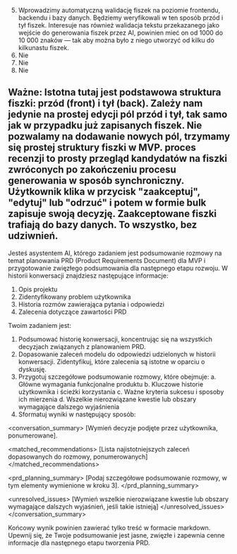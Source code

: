 5. Wprowadzimy automatyczną walidację fiszek na poziomie frontendu, backendu i bazy danych. Będziemy weryfikowali w ten sposób przód i tył fiszek. Interesuje nas również walidacja tekstu przekazanego jako wejście do generowania fiszek przez AI, powinien mieć on od 1000 do 10 000 znaków — tak aby można było z niego utworzyć od kilku do kilkunastu fiszek.
6. Nie
7. Nie
8. Nie

Ważne:
Istotna tutaj jest podstawowa struktura fiszki: przód (front) i tył (back).
Zależy nam jedynie na prostej edycji pól przód i tył, tak samo jak w przypadku już zapisanych fiszek. Nie pozwalamy na dodawanie nowych pól, trzymamy się prostej struktury fiszki w MVP.
proces recenzji to prosty przegląd kandydatów na fiszki zwróconych po zakończeniu procesu generowania w sposób synchroniczny. Użytkownik klika w przycisk "zaakceptuj", "edytuj" lub "odrzuć" i potem w formie bulk zapisuje swoją decyzję. Zaakceptowane fiszki trafiają do bazy danych. To wszystko, bez udziwnień.
---

Jesteś asystentem AI, którego zadaniem jest podsumowanie rozmowy na temat planowania PRD (Product Requirements Document) dla MVP i przygotowanie zwięzłego podsumowania dla następnego etapu rozwoju. W historii konwersacji znajdziesz następujące informacje:
1. Opis projektu
2. Zidentyfikowany problem użytkownika
3. Historia rozmów zawierająca pytania i odpowiedzi
4. Zalecenia dotyczące zawartości PRD

Twoim zadaniem jest:
1. Podsumować historię konwersacji, koncentrując się na wszystkich decyzjach związanych z planowaniem PRD.
2. Dopasowanie zaleceń modelu do odpowiedzi udzielonych w historii konwersacji. Zidentyfikuj, które zalecenia są istotne w oparciu o dyskusję.
3. Przygotuj szczegółowe podsumowanie rozmowy, które obejmuje:
   a. Główne wymagania funkcjonalne produktu
   b. Kluczowe historie użytkownika i ścieżki korzystania
   c. Ważne kryteria sukcesu i sposoby ich mierzenia
   d. Wszelkie nierozwiązane kwestie lub obszary wymagające dalszego wyjaśnienia
4. Sformatuj wyniki w następujący sposób:

<conversation_summary>
<decisions>
[Wymień decyzje podjęte przez użytkownika, ponumerowane].
</decisions>

<matched_recommendations>
[Lista najistotniejszych zaleceń dopasowanych do rozmowy, ponumerowanych]
</matched_recommendations>

<prd_planning_summary>
[Podaj szczegółowe podsumowanie rozmowy, w tym elementy wymienione w kroku 3].
</prd_planning_summary>

<unresolved_issues>
[Wymień wszelkie nierozwiązane kwestie lub obszary wymagające dalszych wyjaśnień, jeśli takie istnieją]
</unresolved_issues>
</conversation_summary>

Końcowy wynik powinien zawierać tylko treść w formacie markdown. Upewnij się, że Twoje podsumowanie jest jasne, zwięzłe i zapewnia cenne informacje dla następnego etapu tworzenia PRD.